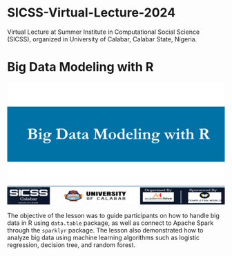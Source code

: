 # SICSS-Virtual-Lecture-2024
Virtual Lecture at Summer Institute in Computational Social Science (SICSS), organized in University of Calabar, Calabar State, Nigeria.

# Big Data Modeling with R

![big data](https://github.com/elijah-appiah/SICSS-Virtual-Lecture-2024/blob/main/sicss%20big%20data%20modeling.png)

The objective of the lesson was to guide participants on how to handle big data in R using `data.table` package, as well as connect to Apache Spark through the `sparklyr` package. The lesson also demonstrated how to analyze big data using machine learning algorithms such as logistic regression, decision tree, and random forest.
